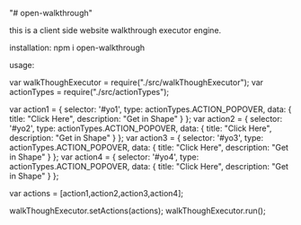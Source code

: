 "# open-walkthrough" 

this is a client side website walkthrough executor engine.

installation:
npm i open-walkthrough

usage:

var walkThoughExecutor = require("./src/walkThoughExecutor");
var actionTypes = require("./src/actionTypes");

var action1 = {
    selector: '#yo1',
    type: actionTypes.ACTION_POPOVER,
    data: {
        title: "Click Here",
        description: "Get in Shape"
    }
};
var action2 = {
    selector: '#yo2',
    type: actionTypes.ACTION_POPOVER,
    data: {
        title: "Click Here",
        description: "Get in Shape"
    }
};
var action3 = {
    selector: '#yo3',
    type: actionTypes.ACTION_POPOVER,
    data: {
        title: "Click Here",
        description: "Get in Shape"
    }
};
var action4 = {
    selector: '#yo4',
    type: actionTypes.ACTION_POPOVER,
    data: {
        title: "Click Here",
        description: "Get in Shape"
    }
};

var actions = [action1,action2,action3,action4];

walkThoughExecutor.setActions(actions);
walkThoughExecutor.run();


